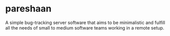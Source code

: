 # pareshaan
A simple bug-tracking server software that aims to be minimalistic and fulfill all the needs of small to medium software teams working in a remote setup.
